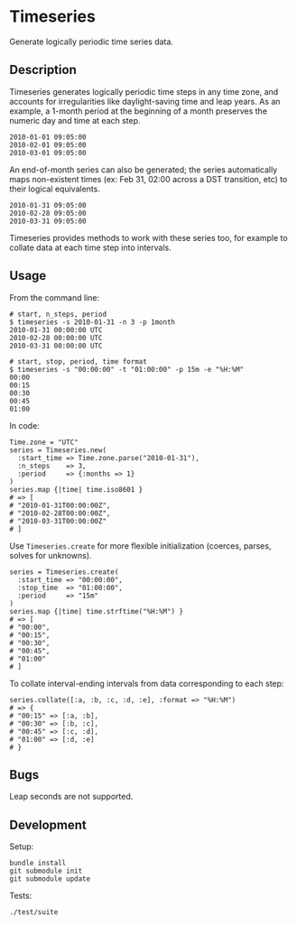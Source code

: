 # Timeseries

Generate logically periodic time series data.

## Description

Timeseries generates logically periodic time steps in any time zone, and
accounts for irregularities like daylight-saving time and leap years. As an
example, a 1-month period at the beginning of a month preserves the numeric
day and time at each step.

    2010-01-01 09:05:00
    2010-02-01 09:05:00
    2010-03-01 09:05:00

An end-of-month series can also be generated; the series automatically maps
non-existent times (ex: Feb 31, 02:00 across a DST transition, etc) to their
logical equivalents.

    2010-01-31 09:05:00
    2010-02-28 09:05:00
    2010-03-31 09:05:00

Timeseries provides methods to work with these series too, for example to
collate data at each time step into intervals.

## Usage

From the command line:

    # start, n_steps, period
    $ timeseries -s 2010-01-31 -n 3 -p 1month
    2010-01-31 00:00:00 UTC
    2010-02-28 00:00:00 UTC
    2010-03-31 00:00:00 UTC

    # start, stop, period, time format
    $ timeseries -s "00:00:00" -t "01:00:00" -p 15m -e "%H:%M"
    00:00
    00:15
    00:30
    00:45
    01:00

In code:

    Time.zone = "UTC"
    series = Timeseries.new(
      :start_time => Time.zone.parse("2010-01-31"),
      :n_steps    => 3,
      :period     => {:months => 1}
    )
    series.map {|time| time.iso8601 }
    # => [
    # "2010-01-31T00:00:00Z",
    # "2010-02-28T00:00:00Z",
    # "2010-03-31T00:00:00Z"
    # ]

Use `Timeseries.create` for more flexible initialization (coerces, parses,
solves for unknowns).

    series = Timeseries.create(
      :start_time => "00:00:00",
      :stop_time  => "01:00:00",
      :period     => "15m"
    )
    series.map {|time| time.strftime("%H:%M") }
    # => [
    # "00:00",
    # "00:15",
    # "00:30",
    # "00:45",
    # "01:00"
    # ]

To collate interval-ending intervals from data corresponding to each step:

    series.collate([:a, :b, :c, :d, :e], :format => "%H:%M")
    # => {
    # "00:15" => [:a, :b],
    # "00:30" => [:b, :c],
    # "00:45" => [:c, :d],
    # "01:00" => [:d, :e]
    # }

## Bugs

Leap seconds are not supported.

## Development

Setup:

    bundle install
    git submodule init
    git submodule update

Tests:

    ./test/suite
